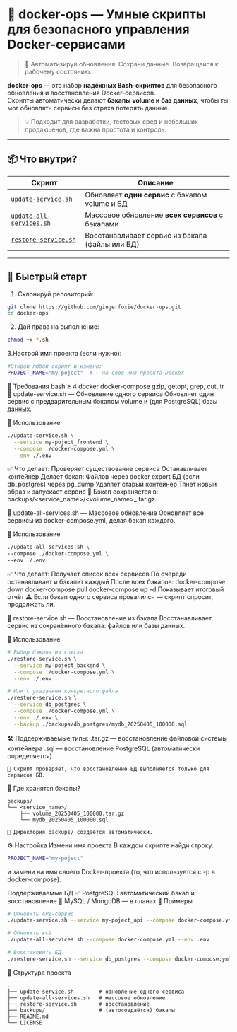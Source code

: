 # 🐳 docker-ops — Умные скрипты для безопасного управления Docker-сервисами

> 🔧 Автоматизируй обновления. Сохрани данные. Возвращайся к рабочему состоянию.

**docker-ops** — это набор **надёжных Bash-скриптов** для безопасного обновления и восстановления Docker-сервисов.  
Скрипты автоматически делают **бэкапы volume и баз данных**, чтобы ты мог обновлять сервисы без страха потерять данные.

> 💡 Подходит для разработки, тестовых сред и небольших продакшенов, где важна простота и контроль.

---

## 📦 Что внутри?

| Скрипт | Описание |
|-------|---------|
| [`update-service.sh`](#update-service) | Обновляет **один сервис** с бэкапом volume и БД |
| [`update-all-services.sh`](#update-all-services) | Массовое обновление **всех сервисов** с бэкапами |
| [`restore-service.sh`](#restore-service) | Восстанавливает сервис из бэкапа (файлы или БД) |

---

## 🚀 Быстрый старт

1. Склонируй репозиторий:
  ```bash
  git clone https://github.com/gingerfoxie/docker-ops.git
  cd docker-ops
  ```

2. Дай права на выполнение:
  ```bash
  chmod +x *.sh
  ```

3.Настрой имя проекта (если нужно):
  ```bash
  #Открой любой скрипт и измени:
  PROJECT_NAME="my-poject"  # ← на своё имя проекта Docker 
  ```
🔧 Требования
bash ≥ 4
docker
docker-compose
gzip, getopt, grep, cut, tr
🔄 update-service.sh — Обновление одного сервиса
Обновляет один сервис с предварительным бэкапом volume и (для PostgreSQL) базы данных.

📌 Использование
```bash
./update-service.sh \
  --service my-poject_frontend \
  --compose ./docker-compose.yml \
  --env ./.env
```
✅ Что делает:
Проверяет существование сервиса
Останавливает контейнер
Делает бэкап:
Файлов через docker export
БД (если db_postgres) через pg_dump
Удаляет старый контейнер
Тянет новый образ и запускает сервис
💾 Бэкап сохраняется в: backups/<service_name>/<volume_name>_<timestamp>.tar.gz 

🔄 update-all-services.sh — Массовое обновление
Обновляет все сервисы из docker-compose.yml, делая бэкап каждого.

📌 Использование
```bash
./update-all-services.sh \
--compose ./docker-compose.yml \
--env ./.env
```
✅ Что делает:
Получает список всех сервисов
По очереди останавливает и бэкапит каждый
После всех бэкапов:
docker-compose down
docker-compose pull
docker-compose up -d
Показывает итоговый отчёт
⚠️ Если бэкап одного сервиса провалился — скрипт спросит, продолжать ли. 

🔁 restore-service.sh — Восстановление из бэкапа
Восстанавливает сервис из сохранённого бэкапа: файлов или базы данных.

📌 Использование
```bash
# Выбор бэкапа из списка
./restore-service.sh \
  --service my-poject_backend \
  --compose ./docker-compose.yml \
  --env ./.env
```
```bash
# Или с указанием конкретного файла
./restore-service.sh \
  --service db_postgres \
  --compose ./docker-compose.yml \
  --env ./.env \
  --backup ./backups/db_postgres/mydb_20250405_100000.sql
```

🛠️ Поддерживаемые типы:
.tar.gz — восстановление файловой системы контейнера
.sql — восстановление PostgreSQL (автоматически определяется)
```
🔐 Скрипт проверяет, что восстановление БД выполняется только для сервисов БД. 
```
💾 Где хранятся бэкапы?
  ```
  backups/
  └── <service_name>/
      ├── volume_20250405_100000.tar.gz
      └── mydb_20250405_100000.sql
  ```
```
📁 Директория backups/ создаётся автоматически. 
```

⚙️ Настройка
Измени имя проекта
В каждом скрипте найди строку:
```bash
PROJECT_NAME="my-poject"
```
и замени на имя своего Docker-проекта (то, что используется с -p в docker-compose).

Поддерживаемые БД
✅ PostgreSQL: автоматический бэкап и восстановление
🚧 MySQL / MongoDB — в планах
🧪 Примеры
```bash
# Обновить API-сервис
./update-service.sh --service my-poject_api --compose docker-compose.yml --env .env

# Обновить всё
./update-all-services.sh --compose docker-compose.yml --env .env

# Восстановить БД
./restore-service.sh --service db_postgres --compose docker-compose.yml --env .env
```

📂 Структура проекта
```
.
├── update-service.sh        # обновление одного сервиса
├── update-all-services.sh   # массовое обновление
├── restore-service.sh       # восстановление
├── backups/                 # (автосоздаётся) бэкапы
├── README.md
└── LICENSE
```
